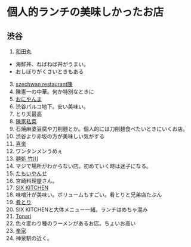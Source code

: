# 個人的ランチの美味しかったお店

## 渋谷

1. [和田丸](https://tabelog.com/tokyo/A1303/A130301/13002065/)
  - 海鮮丼、ねばねば丼がうまい。
  - おしぼりがくさいときもある
3. [szechwan restaurant陳](https://www.tokyuhotels.co.jp/cerulean-h/restaurant/chen/index.html)
  1. 陳憲一の中華。何か特別なときに
5. [おにやんま](https://shibuya.parco.jp/shop/detail/?cd=025855)
  1. 渋谷パルコ地下。安い美味い。
  2. とり天最高
7. [陳家私菜](https://chin-z.com)
  1. 石焼麻婆豆腐や刀削麺とか。個人的には刀削麺食べたいときにいくお店。
  2. 渋谷より赤坂の方が美味しい気がする
9. [喜楽](https://tabelog.com/tokyo/A1303/A130301/13001705/)
  1. ワンタンメンうめぇ
11. [麺処 竹川](https://tabelog.com/tokyo/A1303/A130301/13178370/)
  1. マジで場所がわからない店。初めていく時は迷子になる。 
13. [たもいやんせ](https://tabelog.com/tokyo/A1303/A130301/13001717/)
  1. 宮崎料理屋さん。
15. [SIX KITCHEN](https://tabelog.com/tokyo/A1303/A130301/13214471/)
  1. 味噌汁が美味い。ボリュームもすごい。肴とりと兄弟店たぶん
17. [肴とり](https://tabelog.com/tokyo/A1303/A130301/13198186/)
  1. SIX KITCHENと大体メニュー一緒。ランチはめちゃ混み
19. [Tonari](https://tabelog.com/tokyo/A1303/A130301/13196746/)
  1. 色々変わり種のラーメンがあるお店。ちょいお高い
21. [楽家](https://tabelog.com/tokyo/A1303/A130301/13054099/)
  1. 神泉駅の近く。
